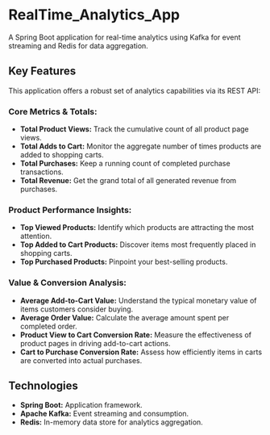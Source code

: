 # RealTime_Analytics_App

A Spring Boot application for real-time analytics using Kafka for event streaming and Redis for data aggregation.

## Key Features

This application offers a robust set of analytics capabilities via its REST API:

### Core Metrics & Totals:
* **Total Product Views:** Track the cumulative count of all product page views.
* **Total Adds to Cart:** Monitor the aggregate number of times products are added to shopping carts.
* **Total Purchases:** Keep a running count of completed purchase transactions.
* **Total Revenue:** Get the grand total of all generated revenue from purchases.

### Product Performance Insights:
* **Top Viewed Products:** Identify which products are attracting the most attention.
* **Top Added to Cart Products:** Discover items most frequently placed in shopping carts.
* **Top Purchased Products:** Pinpoint your best-selling products.

### Value & Conversion Analysis:
* **Average Add-to-Cart Value:** Understand the typical monetary value of items customers consider buying.
* **Average Order Value:** Calculate the average amount spent per completed order.
* **Product View to Cart Conversion Rate:** Measure the effectiveness of product pages in driving add-to-cart actions.
* **Cart to Purchase Conversion Rate:** Assess how efficiently items in carts are converted into actual purchases.


## Technologies

* **Spring Boot:** Application framework.
* **Apache Kafka:** Event streaming and consumption.
* **Redis:** In-memory data store for analytics aggregation.
